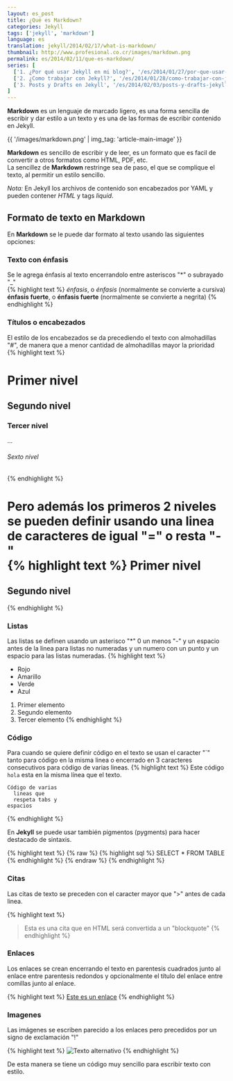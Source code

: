 ```yaml
---
layout: es_post
title: ¿Qué es Markdown?
categories: Jekyll
tags: ['jekyll', 'markdown']
language: es
translation: jekyll/2014/02/17/what-is-markdown/
thumbnail: http://www.profesional.co.cr/images/markdown.png
permalink: es/2014/02/11/que-es-markdown/
series: [
  ['1. ¿Por qué usar Jekyll en mi blog?', '/es/2014/01/27/por-que-usar-jekyll-en-mi-blog/'],
  ['2. ¿Como trabajar con Jekyll?', '/es/2014/01/28/como-trabajar-con-jekyll/'],
  ['3. Posts y Drafts en Jekyll', '/es/2014/02/03/posts-y-drafts-jekyll/']
]
---
```

__Markdown__ es un lenguaje de marcado ligero, es una forma sencilla de
escribir y dar estilo a un texto y es una de las formas de escribir
contenido en Jekyll.

{{ '/images/markdown.png' | img_tag: 'article-main-image' }}

__Markdown__ es sencillo de escribir y de leer, es un formato que es
facil de convertir a otros formatos como HTML, PDF, etc.  
La sencillez de __Markdown__ restringe sea de paso, el que se complique
el texto, al permitir un estilo sencillo.

_Nota:_ En Jekyll los archivos de contenido son encabezados por YAML y
pueden contener _HTML_ y tags _liquid_.

## Formato de texto en Markdown
En __Markdown__ se le puede dar formato al texto usando las siguientes
opciones:

### Texto con énfasis
Se le agrega énfasis al texto encerrandolo entre asteriscos "\*" o subrayado "\_"  
{% highlight text %}
*énfasis*, o _énfasis_ (normalmente se convierte a cursiva)
**énfasis fuerte**, o __énfasis fuerte__ (normalmente se convierte a negrita)
{% endhighlight %}

### Títulos o encabezados
El estilo de los encabezados se da precediendo el texto con almohadillas "#",
de manera que a menor cantidad de almohadillas mayor la prioridad  
{% highlight text %}
# Primer nivel
## Segundo nivel
### Tercer nivel
...
###### Sexto nivel
{% endhighlight %}

Pero además los primeros 2 niveles se pueden definir usando una linea de
caracteres de igual "=" o resta "-"  
{% highlight text %}
Primer nivel
============

Segundo nivel
-------------
{% endhighlight %}

### Listas
Las listas se definen usando un asterisco "\*" 0 un menos "-" y un
espacio antes de la linea para listas no numeradas y un numero con un
punto y un espacio para las listas numeradas.
{% highlight text %}
* Rojo
* Amarillo
* Verde
* Azul

1. Primer elemento
2. Segundo elemento
3. Tercer elemento
{% endhighlight %}

### Código
Para cuando se quiere definir código en el texto se usan el caracter
"\`" tanto para código en la misma linea o encerrado en 3 caracteres
consecutivos para código de varias lineas.
{% highlight text %}
Este código `hola` esta en la misma línea que el texto.

```
Código de varias
  lineas que
  respeta tabs y
espacios
```
{% endhighlight %}

En __Jekyll__ se puede usar también pigmentos (pygments) para hacer
destacado de sintaxis.

{% highlight text %}
{% raw %}
{% highlight sql %}
SELECT * FROM TABLE
{% endhighlight %}
{% endraw %}
{% endhighlight %}

### Citas
Las citas de texto se preceden con el caracter mayor que ">" antes de
cada linea.

{% highlight text %}
> Esta es una cita que en HTML será convertida a un "blockquote"
{% endhighlight %}

### Enlaces
Los enlaces se crean encerrando el texto en parentesis cuadrados junto
al enlace entre parentesis redondos y opcionalmente el título del enlace
entre comillas junto al enlace.

{% highlight text %}
[Este es un enlace](http://www.elsitio.com "Titulo va aquí")
{% endhighlight %}

### Imagenes
Las imágenes se escriben parecido a los enlaces pero precedidos por un
signo de exclamación "!"

{% highlight text %}
![Texto alternativo](http://www.elsitio.com/imagen.png "Titulo de la
imágen")
{% endhighlight %}

De esta manera se tiene un código muy sencillo para escribir texto con
estilo.
